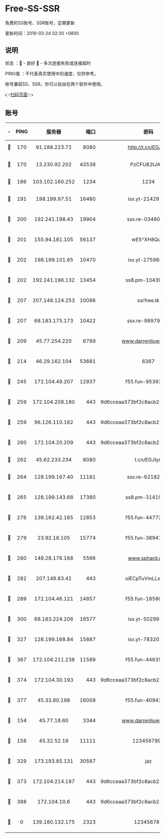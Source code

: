 # Free-SS-SSR

免费的SS账号、SSR账号，定期更新

更新时间：2019-03-24 02:30 +0800

## 说明

状态     ：🙂 - 良好 🙁 - 多次连接失败或连接超时

PING值   ：不代表真实使用中的速度，仅供参考。

账号兼容SS、SSR，你可以自由在两个软件中使用。

👉[扫码页面](https://liesauer.github.io/Free-SS-SSR/)👈

## 账号

|-|PING|服务器|端口|密码|加密方式|区域|
|:----:|:----:|:-----:|-----:|:----:|:----:|:----:|
|🙂|170|91.188.223.72|8080|http://t.cn/EGJIyrl|rc4-md5|RU|
|🙂|170|13.230.92.202|43538|PzCFU82tJAdZ|aes-256-cfb|JP|
|🙂|186|103.102.160.252|1234|1234|rc4-md5|JP|
|🙂|191|198.199.97.51|16480|isx.yt-21429161|aes-256-cfb|US|
|🙂|200|192.241.198.43|19904|ssx.re-03490817|aes-256-cfb|US|
|🙂|201|155.94.181.105|56137|wE5^XH8Quw|aes-256-cfb|US|
|🙂|202|198.199.101.65|10470|isx.yt-27598689|aes-256-cfb|US|
|🙂|202|192.241.196.132|13454|ss8.pm-10439574|aes-256-cfb|US|
|🙂|207|207.148.124.253|10086|ssrfree.tk|aes-256-cfb|SG|
|🙂|207|68.183.175.173|10422|ssx.re-98979654|aes-256-cfb|US|
|🙂|209|45.77.254.220|6789|www.darrenliuwei.com|aes-256-cfb|SG|
|🙂|214|46.29.162.104|53681|6367|aes-128-ctr|RU|
|🙂|245|172.104.49.207|12937|f55.fun-95393089|aes-256-cfb|SG|
|🙂|259|172.104.208.180|443|9d6cceaa373bf2c8acb22e60b6a58be6|aes-256-cfb|US|
|🙂|259|96.126.110.162|443|9d6cceaa373bf2c8acb22e60b6a58be6|aes-256-cfb|US|
|🙂|260|172.104.20.209|443|9d6cceaa373bf2c8acb22e60b6a58be6|aes-256-cfb|US|
|🙂|262|45.62.233.234|8080|t.cn/EGJIyrl|rc4-md5|CA|
|🙂|264|128.199.167.40|11181|ssx.re-62182209|aes-256-cfb|SG|
|🙂|265|128.199.143.68|17380|ss8.pm-31419663|aes-256-cfb|SG|
|🙂|276|139.162.42.165|12853|f55.fun-44772761|aes-256-cfb|SG|
|🙂|279|23.92.18.105|15774|f55.fun-38941724|aes-256-cfb|US|
|🙂|280|149.28.176.168|5566|www.sphard.com|aes-256-cfb|AU|
|🙂|282|207.148.83.41|443|oiECpTuVmLLxk4Ts|aes-256-cfb|AU|
|🙂|289|172.104.46.121|14857|f55.fun-18580153|aes-256-cfb|SG|
|🙂|300|68.183.224.206|16577|isx.yt-50299273|aes-256-cfb|SG|
|🙂|327|128.199.168.84|15887|isx.yt-78320366|aes-256-cfb|SG|
|🙂|367|172.104.211.238|11589|f55.fun-44635800|aes-256-cfb|US|
|🙂|374|172.104.30.193|443|9d6cceaa373bf2c8acb22e60b6a58be6|aes-256-cfb|US|
|🙂|377|45.33.80.198|16009|f55.fun-40943567|aes-256-cfb|US|
|🙂|154|45.77.18.60|3344|www.darrenliuwei.com|aes-256-cfb|JP|
|🙂|158|45.32.52.19|11111|1234567890|aes-256-cfb|JP|
|🙂|329|173.193.85.131|30587|jaz|aes-256-cfb|US|
|🙁|373|172.104.214.187|443|9d6cceaa373bf2c8acb22e60b6a58be6|aes-256-cfb|US|
|🙁|388|172.104.10.6|443|9d6cceaa373bf2c8acb22e60b6a58be6|aes-256-cfb|US|
|🙁|0|139.180.132.175|2323|123456789|aes-256-cfb|SG|
